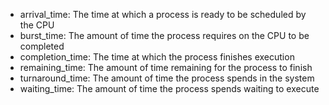- arrival_time: The time at which a process is ready to be scheduled by the CPU
- burst_time: The amount of time the process requires on the CPU to be completed
- completion_time: The time at which the process finishes execution
- remaining_time: The amount of time remaining for the process to finish
- turnaround_time: The amount of time the process spends in the system 
- waiting_time: The amount of time the process spends waiting to execute

